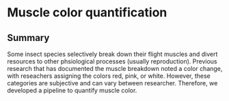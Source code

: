 # Muscle color quantification
## Summary

Some insect species selectively break down their flight muscles and divert resources to other phsiological processes (usually reproduction). Previous research that has documented the muscle breakdown noted a color change, with reseachers assigning the colors red, pink, or white. However, these categories are subjective and can vary between researcher. Therefore, we developed a pipeline to quantify muscle color.
